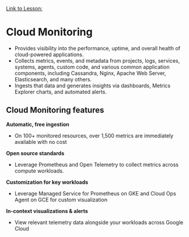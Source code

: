 [Link to Lesson:](https://www.cloudskillsboost.google/paths/15/course_templates/99/video/432480)

# Cloud Monitoring
- Provides visibility into the performance, uptime, and overall health of cloud-powered applications.
- Collects metrics, events, and metadata from projects, logs, services, systems, agents, custom code, and various common application components, including Cassandra, Nginx, Apache Web Server, Elasticsearch, and many others.
- Ingests that data and generates insights via dashboards, Metrics Explorer charts, and automated alerts.

## Cloud Monitoring features
**Automatic, free ingestion**
- On 100+ monitored resources, over 1,500 metrics are immediately available with no cost

**Open source standards**
- Leverage Prometheus and Open Telemetry to collect metrics across compute workloads.

**Customization for key workloads**
- Leverage Managed Service for Prometheus on GKE and Cloud Ops Agent on GCE for custom visualization

**In-context visualizations & alerts**
- View relevant telemetry data alongside your workloads across Google Cloud
